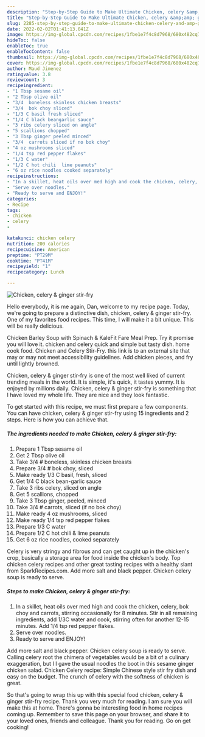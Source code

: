 ```yaml
---
description: "Step-by-Step Guide to Make Ultimate Chicken, celery &amp;amp; ginger stir-fry"
title: "Step-by-Step Guide to Make Ultimate Chicken, celery &amp;amp; ginger stir-fry"
slug: 2285-step-by-step-guide-to-make-ultimate-chicken-celery-and-amp-ginger-stir-fry
date: 2022-02-02T01:41:13.041Z
image: https://img-global.cpcdn.com/recipes/1fbe1e7f4c8d7968/680x482cq70/chicken-celery-ginger-stir-fry-recipe-main-photo.jpg
hideToc: false
enableToc: true
enableTocContent: false
thumbnail: https://img-global.cpcdn.com/recipes/1fbe1e7f4c8d7968/680x482cq70/chicken-celery-ginger-stir-fry-recipe-main-photo.jpg
cover: https://img-global.cpcdn.com/recipes/1fbe1e7f4c8d7968/680x482cq70/chicken-celery-ginger-stir-fry-recipe-main-photo.jpg
author: Maud Jimenez
ratingvalue: 3.8
reviewcount: 3
recipeingredient:
- "1 Tbsp sesame oil"
- "2 Tbsp olive oil"
- "3/4  boneless skinless chicken breasts"
- "3/4  bok choy sliced"
- "1/3 C basil fresh sliced"
- "1/4 C black beangarlic sauce"
- "3 ribs celery sliced on angle"
- "5 scallions chopped"
- "3 Tbsp ginger peeled minced"
- "3/4  carrots sliced if no bok choy"
- "4 oz mushrooms sliced"
- "1/4 tsp red pepper flakes"
- "1/3 C water"
- "1/2 C hot chili  lime peanuts"
- "6 oz rice noodles cooked separately"
recipeinstructions:
- "In a skillet, heat oils over med high and cook the chicken, celery, bok choy and carrots, stirring occasionally for 8 minutes. Stir in all remaining ingredients, add 1/3C water and cook, stirring often for another 12-15 minutes. Add 1/4 tsp red pepper flakes."
- "Serve over noodles."
- "Ready to serve and ENJOY!"
categories:
- Recipe
tags:
- chicken
- celery
- 

katakunci: chicken celery  
nutrition: 200 calories
recipecuisine: American
preptime: "PT29M"
cooktime: "PT41M"
recipeyield: "1"
recipecategory: Lunch

---
```



![Chicken, celery &amp; ginger stir-fry](https://img-global.cpcdn.com/recipes/1fbe1e7f4c8d7968/680x482cq70/chicken-celery-ginger-stir-fry-recipe-main-photo.jpg)

Hello everybody, it is me again, Dan, welcome to my recipe page. Today, we're going to prepare a distinctive dish, chicken, celery &amp; ginger stir-fry. One of my favorites food recipes. This time, I will make it a bit unique. This will be really delicious.

Chicken Barley Soup with Spinach &amp; KaleFit Fare Meal Prep. Try it promise you will love it. chicken and celery quick and simple but tasty dish. home cook food. Chicken and Celery Stir-Fry. this link is to an external site that may or may not meet accessibility guidelines. Add chicken pieces, and fry until lightly browned.

Chicken, celery &amp; ginger stir-fry is one of the most well liked of current trending meals in the world. It is simple, it's quick, it tastes yummy. It is enjoyed by millions daily. Chicken, celery &amp; ginger stir-fry is something that I have loved my whole life. They are nice and they look fantastic.


To get started with this recipe, we must first prepare a few components. You can have chicken, celery &amp; ginger stir-fry using 15 ingredients and 2 steps. Here is how you can achieve that.

<!--inarticleads1-->

##### The ingredients needed to make Chicken, celery &amp; ginger stir-fry:

1. Prepare 1 Tbsp sesame oil
1. Get 2 Tbsp olive oil
1. Take 3/4 # boneless, skinless chicken breasts
1. Prepare 3/4 # bok choy, sliced
1. Make ready 1/3 C basil, fresh, sliced
1. Get 1/4 C black bean-garlic sauce
1. Take 3 ribs celery, sliced on angle
1. Get 5 scallions, chopped
1. Take 3 Tbsp ginger, peeled, minced
1. Take 3/4 # carrots, sliced (if no bok choy)
1. Make ready 4 oz mushrooms, sliced
1. Make ready 1/4 tsp red pepper flakes
1. Prepare 1/3 C water
1. Prepare 1/2 C hot chili &amp; lime peanuts
1. Get 6 oz rice noodles, cooked separately


Celery is very stringy and fibrous and can get caught up in the chicken&#39;s crop, basically a storage area for food inside the chicken&#39;s body. Top chicken celery recipes and other great tasting recipes with a healthy slant from SparkRecipes.com. Add more salt and black pepper. Chicken celery soup is ready to serve. 

<!--inarticleads2-->

##### Steps to make Chicken, celery &amp; ginger stir-fry:

1. In a skillet, heat oils over med high and cook the chicken, celery, bok choy and carrots, stirring occasionally for 8 minutes. Stir in all remaining ingredients, add 1/3C water and cook, stirring often for another 12-15 minutes. Add 1/4 tsp red pepper flakes.
1. Serve over noodles.
1. Ready to serve and ENJOY!

Add more salt and black pepper. Chicken celery soup is ready to serve. Calling celery root the chimera of vegetables would be a bit of a culinary exaggeration, but I I gave the usual noodles the boot in this sesame ginger chicken salad. Chicken Celery recipe: Simple Chinese style stir fry dish and easy on the budget. The crunch of celery with the softness of chicken is great. 

So that's going to wrap this up with this special food chicken, celery &amp; ginger stir-fry recipe. Thank you very much for reading. I am sure you will make this at home. There's gonna be interesting food in home recipes coming up. Remember to save this page on your browser, and share it to your loved ones, friends and colleague. Thank you for reading. Go on get cooking!

